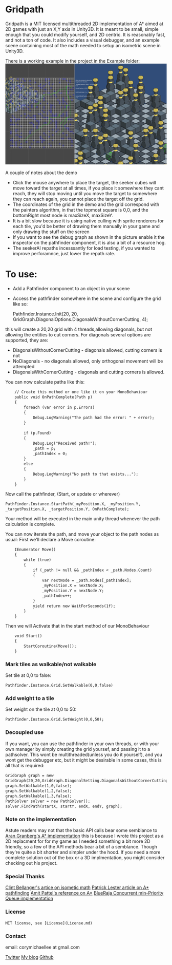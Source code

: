 ﻿# Gridpath

Gridpath is a MIT licensed multithreaded 2D implementation of A* aimed at 2D games with just an X,Y axis in Unity3D. It is meant to be small, simple enough that you could modify yourself, and 2D centric.  It is reasonably fast, and not a ton of code.  It also includes a visual debugger, and an example scene containing most of the math needed to setup an isometric scene in Unity3D.

There is a working example in the project in the Example folder:
![link to demo](Assets/GridPath/Example/demo.png)

A couple of notes about the demo
- Click the mouse anywhere to place the target, the seeker cubes will move toward the target at all times, if you place it somewhere they cant reach, they will stop moving until you move the target to somewhere they can reach again, you cannot place the target off the grid.
- The coordinates of the grid in the demo and the grid correspond with the painters algorithm, in that the topmost square is 0,0, and the bottomRight most node is maxSizeX, maxSizeY.
- It is a bit slow because it is using native culling with sprite renderers for each tile, you'd be better of drawing them manually in your game and only drawing the stuff on the screen
- If you want to see the debug graph as shown in the picture enable it the inspector on the pathfinder component, it is also a bit of a resource hog.
- The seekerAI repaths incesssantly for load testing, if you wanted to improve perforamnce, just lower the repath rate.

# To use:

  - Add a Pathfinder component to an object in your scene
  - Access the pathfinder somewhere in the scene and configure the grid like so:


       Pathfinder.Instance.Init(20, 20, GridGraph.DiagonalOptions.DiagonalsWithoutCornerCutting, 4);
    
    
this will create a 20,20 grid with 4 threads,allowing diagonals, but not allowing the entities to cut corners.  For diagonals several options are supported, they are: 

- DiagonalsWithoutCornerCutting - diagonals allowed, cutting corners is not
- NoDiagonals - no diagonals allowed, only orthogonal movement will be attempted
- DiagonalsWithCornerCutting - diagonals and cutting corners is allowed.
    
You can now calculate paths like this:
    
        // Create this method or one like it on your MonoBehaviour
        public void OnPathComplete(Path p)
        {
            foreach (var error in p.Errors)
            {
                Debug.LogWarning("The path had the error: " + error);
            }

            if (p.Found)
            {
                Debug.Log("Received path!");
                _path = p;
                _pathIndex = 0;
            }
            else
            {
                Debug.LogWarning("No path to that exists...");
            }
        }

Now call the pathfinder,  (Start, or update or wherever)
    
    PathFinder.Instance.StartPath(_myPosition.X, _myPosition.Y, _targetPosition.X, _targetPosition.Y, OnPathComplete);
    
Your method will be executed in the main unity thread whenever the path calculation is complete.

You can now iterate the path, and move your object to the path nodes as usual:
First we'll declare a Move coroutine:

        IEnumerator Move()
        {
            while (true)
            {
                if (_path != null && _pathIndex < _path.Nodes.Count)
                {
                    var nextNode = _path.Nodes[_pathIndex];
                    _myPosition.X = nextNode.X;
                    _myPosition.Y = nextNode.Y;
                    _pathIndex++;
                }
                yield return new WaitForSeconds(1f);
            }
        }
        
Then we will Activate that in the start method of our MonoBehaviour

        void Start()
        {
            StartCoroutine(Move());
        }

### Mark tiles as walkable/not walkable
Set tile at 0,0 to false:

    Pathfinder.Instance.Grid.SetWalkable(0,0,false) 

### Add weight to a tile
Set weight on the tile at 0,0 to 50:
    
    Pathfinder.Instance.Grid.SetWeight(0,0,50); 


### Decoupled use
If you want, you can use the pathfinder in your own threads, or with your own manager by simply creating the grid yoursef, and passing it to a pathsolver.  This wont be multithreaded(unless you do it yourself), and you wont get the debugger etc, but it might be desirable in some cases, this is all that is required:


    GridGraph graph = new GridGraph(20,20,GridGraph.DiagonalSetting.DiagonalsWithoutCornerCutting);
    graph.SetWalkable(1,0,false);
    graph.SetWalkable(1,2,false); 
    graph.SetWalkable(1,3,false); 
    PathSolver solver = new PathSolver();
    solver.FindPath(startX, startY, endX, endY, graph);

### Note on the implementation

Astute readers may not that the basic API calls bear some semblance to 
[Aran Granberg's A* implementation](https://arongranberg.com/astar/) this is because I wrote this project as a 2D replacment for for my game as I needed something a bit more 2D friendly, so a few of the API methods bear a bit of a semblance. Though they're quite a bit shorter and simpler under the hood. If you need a more complete solution out of the box or a 3D implmentation, you might consider checking out his project.
    
### Special Thanks

[Clint Bellanger's artice on isometic math](http://clintbellanger.net/articles/isometric_math)
[Patrick Lester article on A* pathfinding](http://www.policyalmanac.org/games/aStarTutorial.htm)
[Amit Pattel's reference on A*](http://www-cs-students.stanford.edu/~amitp/gameprog.html#Paths)
[BlueRaja Concurrent min-Priority Queue implementation](https://github.com/BlueRaja/High-Speed-Priority-Queue-for-C-Sharp)

### License
    
    MIT license, see [License](License.md)

### Contact

email: 
corymichaellee at gmail.com

[Twitter](https://twitter.com/coryleeio)
[My blog](http://corylee.io)
[Github](https://github.com/coryleeio)

